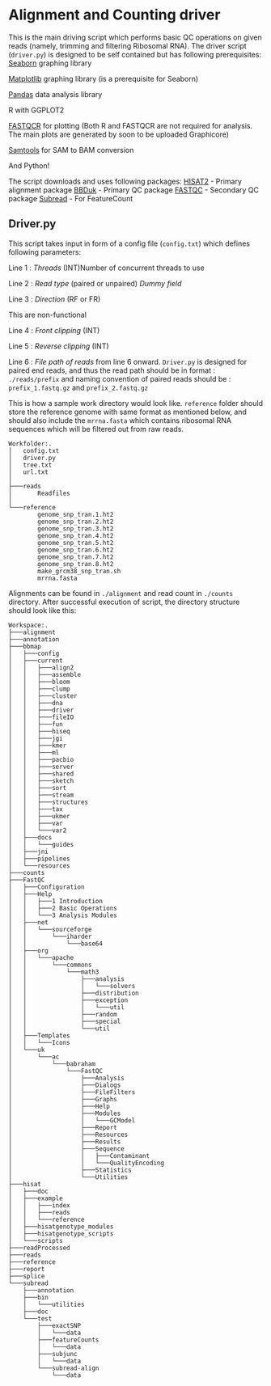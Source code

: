 # Alignment and Counting driver 
This is the main driving script which performs basic QC operations on given reads (namely, trimming and filtering Ribosomal RNA). The driver script (`driver.py`) is designed to be self contained but has following prerequisites:
[Seaborn](https://seaborn.pydata.org/) graphing library

[Matplotlib](https://matplotlib.org/) graphing library (is a prerequisite for Seaborn)

[Pandas](http://pandas.pydata.org/) data analysis library 

R with GGPLOT2

[FASTQCR](https://github.com/kassambara/fastqcr) for plotting 
(Both R and FASTQCR are not required for analysis. The main plots are generated by soon to be uploaded Graphicore)

[Samtools](http://www.htslib.org/) for SAM to BAM conversion

And Python!

The script downloads and uses following packages: 
[HISAT2](https://ccb.jhu.edu/software/hisat2/index.shtml) - Primary alignment package 
[BBDuk](http://jgi.doe.gov/data-and-tools/bbtools/bb-tools-user-guide/bbduk-guide/) - Primary QC package 
[FASTQC](https://www.bioinformatics.babraham.ac.uk/projects/fastqc/) - Secondary QC package
[Subread](http://subread.sourceforge.net/) - For FeatureCount 

    

Driver.py
---------
This script takes input in form of a config file (`config.txt`) which defines following parameters: 

Line 1 : *Threads* (INT)Number of concurrent threads to use

Line 2 : *Read type* (paired or unpaired) *Dummy field*

Line 3 : *Direction* (RF or FR)

This are non-functional

Line 4 : *Front clipping* (INT)

Line 5 : *Reverse clipping* (INT)

Line 6 : *File path of reads* from line 6 onward. 
`Driver.py` is designed for paired end reads, and thus the read path should be in format : `./reads/prefix` and naming convention of paired 
reads should be :  `prefix_1.fastq.gz` and `prefix_2.fastq.gz`

This is how a sample work directory would look like. `reference` folder should store the reference genome with same format as mentioned below, and should also include the `mrrna.fasta` which contains ribosomal RNA sequences which will be filtered out from raw reads. 

    Workfolder:.
    │   config.txt
    │   driver.py
    │   tree.txt
    │   url.txt
    │       
    ├───reads
    │       Readfiles
    │       
    └───reference
            genome_snp_tran.1.ht2
            genome_snp_tran.2.ht2
            genome_snp_tran.3.ht2
            genome_snp_tran.4.ht2
            genome_snp_tran.5.ht2
            genome_snp_tran.6.ht2
            genome_snp_tran.7.ht2
            genome_snp_tran.8.ht2
            make_grcm38_snp_tran.sh
            mrrna.fasta
    
Alignments can be found in `./alignment` and read count in `./counts` directory. After successful execution of script, the directory structure should look like this:

    Workspace:.
    ├───alignment
    ├───annotation
    ├───bbmap
    │   ├───config
    │   ├───current
    │   │   ├───align2
    │   │   ├───assemble
    │   │   ├───bloom
    │   │   ├───clump
    │   │   ├───cluster
    │   │   ├───dna
    │   │   ├───driver
    │   │   ├───fileIO
    │   │   ├───fun
    │   │   ├───hiseq
    │   │   ├───jgi
    │   │   ├───kmer
    │   │   ├───ml
    │   │   ├───pacbio
    │   │   ├───server
    │   │   ├───shared
    │   │   ├───sketch
    │   │   ├───sort
    │   │   ├───stream
    │   │   ├───structures
    │   │   ├───tax
    │   │   ├───ukmer
    │   │   ├───var
    │   │   └───var2
    │   ├───docs
    │   │   └───guides
    │   ├───jni
    │   ├───pipelines
    │   └───resources
    ├───counts
    ├───FastQC
    │   ├───Configuration
    │   ├───Help
    │   │   ├───1 Introduction
    │   │   ├───2 Basic Operations
    │   │   └───3 Analysis Modules
    │   ├───net
    │   │   └───sourceforge
    │   │       └───iharder
    │   │           └───base64
    │   ├───org
    │   │   └───apache
    │   │       └───commons
    │   │           └───math3
    │   │               ├───analysis
    │   │               │   └───solvers
    │   │               ├───distribution
    │   │               ├───exception
    │   │               │   └───util
    │   │               ├───random
    │   │               ├───special
    │   │               └───util
    │   ├───Templates
    │   │   └───Icons
    │   └───uk
    │       └───ac
    │           └───babraham
    │               └───FastQC
    │                   ├───Analysis
    │                   ├───Dialogs
    │                   ├───FileFilters
    │                   ├───Graphs
    │                   ├───Help
    │                   ├───Modules
    │                   │   └───GCModel
    │                   ├───Report
    │                   ├───Resources
    │                   ├───Results
    │                   ├───Sequence
    │                   │   ├───Contaminant
    │                   │   └───QualityEncoding
    │                   ├───Statistics
    │                   └───Utilities
    ├───hisat
    │   ├───doc
    │   ├───example
    │   │   ├───index
    │   │   ├───reads
    │   │   └───reference
    │   ├───hisatgenotype_modules
    │   ├───hisatgenotype_scripts
    │   └───scripts
    ├───readProcessed
    ├───reads
    ├───reference
    ├───report
    ├───splice
    └───subread
        ├───annotation
        ├───bin
        │   └───utilities
        ├───doc
        └───test
            ├───exactSNP
            │   └───data
            ├───featureCounts
            │   └───data
            ├───subjunc
            │   └───data
            └───subread-align
                └───data




 

